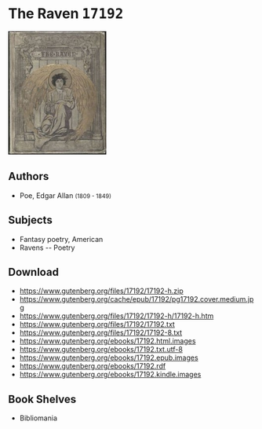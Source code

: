 # The Raven <kbd>17192</kbd>

![](./cover.medium.jpg "")

## Authors


 - Poe, Edgar Allan <small>(1809 - 1849)</small>

## Subjects


 - Fantasy poetry, American
 - Ravens -- Poetry

## Download


 - https://www.gutenberg.org/files/17192/17192-h.zip
 - https://www.gutenberg.org/cache/epub/17192/pg17192.cover.medium.jpg
 - https://www.gutenberg.org/files/17192/17192-h/17192-h.htm
 - https://www.gutenberg.org/files/17192/17192.txt
 - https://www.gutenberg.org/files/17192/17192-8.txt
 - https://www.gutenberg.org/ebooks/17192.html.images
 - https://www.gutenberg.org/ebooks/17192.txt.utf-8
 - https://www.gutenberg.org/ebooks/17192.epub.images
 - https://www.gutenberg.org/ebooks/17192.rdf
 - https://www.gutenberg.org/ebooks/17192.kindle.images

## Book Shelves


 - Bibliomania
